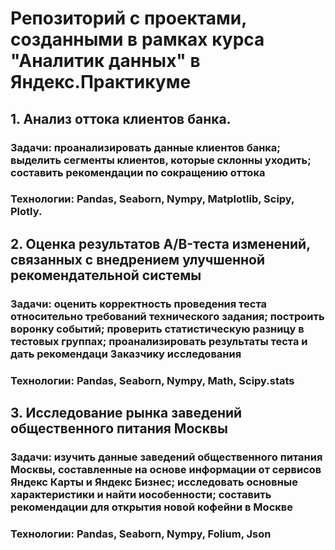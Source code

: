# Репозиторий с проектами, созданными в рамках курса "Аналитик данных" в Яндекс.Практикуме

## 1. Анализ оттока клиентов банка.
### Задачи: проанализировать данные клиентов банка; выделить сегменты клиентов, которые склонны уходить; составить рекомендации по сокращению оттока
### Технологии: Pandas, Seaborn, Nympy, Matplotlib, Scipy, Plotly.

## 2. Оценка результатов A/B-теста изменений, связанных с внедрением улучшенной рекомендательной системы
### Задачи: оценить корректность проведения теста относительно требований технического задания; построить воронку событий; проверить статистическую разницу в тестовых группах; проанализировать результаты теста и дать рекомендаци Заказчику исследования
### Технологии: Pandas, Seaborn, Nympy, Math, Scipy.stats

## 3. Исследование рынка заведений общественного питания Москвы
### Задачи: изучить данные заведений общественного питания Москвы, составленные на основе информации от сервисов Яндекс Карты и Яндекс Бизнес; исследовать основные характеристики и найти иособенности; составить рекомендации для открытия новой кофейни в Москве
### Технологии: Pandas, Seaborn, Nympy, Folium, Json
